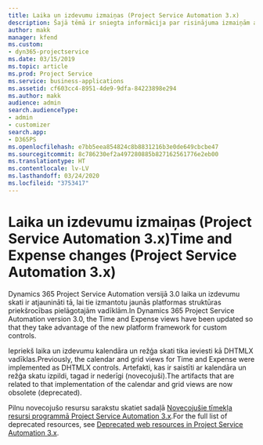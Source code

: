 ```yaml
---
title: Laika un izdevumu izmaiņas (Project Service Automation 3.x)
description: Šajā tēmā ir sniegta informācija par risinājuma izmaiņām attiecībā uz Laiku un Izdevumiem.
author: makk
manager: kfend
ms.custom:
- dyn365-projectservice
ms.date: 03/15/2019
ms.topic: article
ms.prod: Project Service
ms.service: business-applications
ms.assetid: cf603cc4-8951-4de9-9dfa-84223898e294
ms.author: makk
audience: admin
search.audienceType:
- admin
- customizer
search.app:
- D365PS
ms.openlocfilehash: e7bb5eea854824c8b8831216b3e0de649cbcbe47
ms.sourcegitcommit: 8c786230ef2a497280885b827162561776e2eb00
ms.translationtype: HT
ms.contentlocale: lv-LV
ms.lasthandoff: 03/24/2020
ms.locfileid: "3753417"
---
```

# <a name="time-and-expense-changes-project-service-automation-3x"></a><span data-ttu-id="0f88f-103">Laika un izdevumu izmaiņas (Project Service Automation 3.x)</span><span class="sxs-lookup"><span data-stu-id="0f88f-103">Time and Expense changes (Project Service Automation 3.x)</span></span>

<span data-ttu-id="0f88f-104">Dynamics 365 Project Service Automation versijā 3.0 laika un izdevumu skati ir atjaunināti tā, lai tie izmantotu jaunās platformas struktūras priekšrocības pielāgotajām vadīklām.</span><span class="sxs-lookup"><span data-stu-id="0f88f-104">In Dynamics 365 Project Service Automation version 3.0, the Time and Expense views have been updated so that they take advantage of the new platform framework for custom controls.</span></span>

<span data-ttu-id="0f88f-105">Iepriekš laika un izdevumu kalendāra un režģa skati tika ieviesti kā DHTMLX vadīklas.</span><span class="sxs-lookup"><span data-stu-id="0f88f-105">Previously, the calendar and grid views for Time and Expense were implemented as DHTMLX controls.</span></span> <span data-ttu-id="0f88f-106">Artefakti, kas ir saistīti ar kalendāra un režģa skatu izpildi, tagad ir nederīgi (novecojuši).</span><span class="sxs-lookup"><span data-stu-id="0f88f-106">The artifacts that are related to that implementation of the calendar and grid views are now obsolete (deprecated).</span></span>

<span data-ttu-id="0f88f-107">Pilnu novecojušo resursu sarakstu skatiet sadaļā [Novecojušie tīmekļa resursi programmā Project Service Automation 3.x](web-resources-deprecated-v3.x.md).</span><span class="sxs-lookup"><span data-stu-id="0f88f-107">For the full list of deprecated resources, see [Deprecated web resources in Project Service Automation 3.x](web-resources-deprecated-v3.x.md).</span></span>
